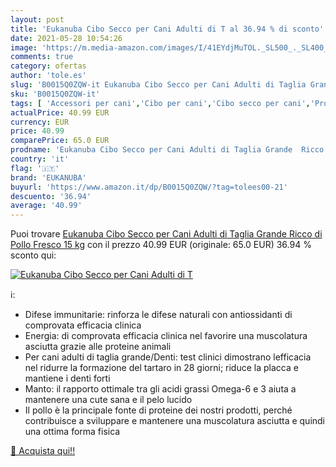 ```yaml
---
layout: post
title: 'Eukanuba Cibo Secco per Cani Adulti di T al 36.94 % di sconto'
date: 2021-05-28 10:54:26
image: 'https://m.media-amazon.com/images/I/41EYdjMuTOL._SL500_._SL400_.jpg'
comments: true
category: ofertas
author: 'tole.es'
slug: 'B0015Q0ZQW-it Eukanuba Cibo Secco per Cani Adulti di Taglia Grande Ricco...'
sku: 'B0015Q0ZQW-it'
tags: [ 'Accessori per cani','Cibo per cani','Cibo secco per cani','Prodotti per animali domestici','eukanuba', ]
actualPrice: 40.99 EUR
currency: EUR
price: 40.99
comparePrice: 65.0 EUR
prodname: 'Eukanuba Cibo Secco per Cani Adulti di Taglia Grande  Ricco di Pollo Fresco  15 kg'
country: 'it'
flag: '🇮🇹'
brand: 'EUKANUBA'
buyurl: 'https://www.amazon.it/dp/B0015Q0ZQW/?tag=tolees00-21'
descuento: '36.94'
average: '40.99'
---
```


Puoi trovare [Eukanuba Cibo Secco per Cani Adulti di Taglia Grande  Ricco di Pollo Fresco  15 kg](https://www.amazon.it/dp/B0015Q0ZQW/?tag=tolees00-21) con il prezzo 40.99 EUR (originale: 65.0 EUR) 36.94 % sconto qui:

[![Eukanuba Cibo Secco per Cani Adulti di T](https://m.media-amazon.com/images/I/41EYdjMuTOL._SL500_._SL400_.jpg)](https://www.amazon.it/dp/B0015Q0ZQW/?tag=tolees00-21)

ℹ️:

- Difese immunitarie: rinforza le difese naturali con antiossidanti di comprovata efficacia clinica
- Energia: di comprovata efficacia clinica nel favorire una muscolatura asciutta grazie alle proteine animali
- Per cani adulti di taglia grande/Denti: test clinici dimostrano lefficacia nel ridurre la formazione del tartaro in 28 giorni; riduce la placca e mantiene i denti forti
- Manto: il rapporto ottimale tra gli acidi grassi Omega-6 e 3 aiuta a mantenere una cute sana e il pelo lucido
- Il pollo è la principale fonte di proteine dei nostri prodotti, perché contribuisce a sviluppare e mantenere una muscolatura asciutta e quindi una ottima forma fisica

[🛒 Acquista qui!!](https://www.amazon.it/dp/B0015Q0ZQW/?tag=tolees00-21)
